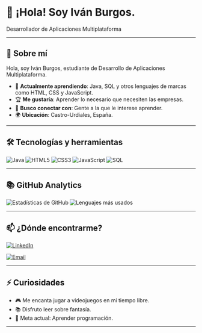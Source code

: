 # 👋 ¡Hola! Soy Iván Burgos.

Desarrollador de Aplicaciones Multiplataforma

---
 
## 🚀 Sobre mí
 
Hola, soy Iván Burgos, estudiante de Desarrollo de Aplicaciones Multiplataforma.
- 🧠 **Actualmente aprendiendo**: Java, SQL y otros lenguajes de marcas como HTML, CSS y JavaScript. 
- 🏆 **Me gustaría**: Aprender lo necesario que necesiten las empresas.
- 🤝 **Busco conectar con**: Gente a la que le interese aprender.
- 🌍 **Ubicación**: Castro-Urdiales, España.
 
---
 
## 🛠️ Tecnologías y herramientas
<!--
A continuación, puedes agregar o eliminar badges (insignias). Reemplaza el nombre de la tecnología y la URL de la imagen si lo deseas.
 -->
![Java](https://img.shields.io/badge/Java-ED8B00?style=for-the-badge&logo=java&logoColor=white)
![HTML5](https://img.shields.io/badge/HTML5-E34F26?style=for-the-badge&logo=html5&logoColor=white)
![CSS3](https://img.shields.io/badge/CSS3-1572B6?style=for-the-badge&logo=css3&logoColor=white)
![JavaScript](https://img.shields.io/badge/JavaScript-F7DF1E?style=for-the-badge&logo=javascript&logoColor=black)
![SQL](https://img.shields.io/badge/SQL-4479A1?style=for-the-badge&logo=mysql&logoColor=white)

<!--
> **Ejemplo**:  
> `![Python](https://img.shields.io/badge/-Python-3776AB?logo=python&logoColor=white&style=flat)`
-->
---
 
## 📚 GitHub Analytics
 
![Estadísticas de GitHub](https://github-readme-stats.vercel.app/api?username=MetallKarna&show_icons=true&theme=tokyonight)
![Lenguajes más usados](https://github-readme-stats.vercel.app/api/top-langs/?username=MetallKarna&layout=compact&theme=tokyonight)
 
---
 <!--
## 📂 Proyectos destacados
- **[Proyecto #1](URL_DEL_REPOSITORIO)**
  - Descripción corta de lo que hace tu proyecto, sus objetivos o tecnologías clave.
 
- **[Proyecto #2](URL_DEL_REPOSITORIO)**
  - Explica brevemente qué aprendiste o lograste con este proyecto.
 
- **[Proyecto #3](URL_DEL_REPOSITORIO)**
  - Incluye curiosidades, retos que resolviste o la motivación detrás.
 
---
  -->
## 📫 ¿Dónde encontrarme?
 
[![LinkedIn](https://img.shields.io/badge/-LinkedIn-0A66C2?logo=linkedin&logoColor=white&style=flat)](https://www.linkedin.com/in/iv%C3%A1n-burgos-maccolm-56b34223b/)
<!-- [![Portafolio Web](https://img.shields.io/badge/-Website-000?logo=githubpages&logoColor=white&style=flat)](URL_DE_TU_SITIO_WEB) -->
[![Email](https://img.shields.io/badge/-Email-D14836?logo=gmail&logoColor=white&style=flat)](mailto:ivanburgosmccolm@gmail.com)
 
<!-- *(Agrega o quita las redes que te interesen.)* -->
 
---
 
## ⚡ Curiosidades
 
- 🎮 Me encanta jugar a videojuegos en mi tiempo libre.
- 📚 Disfruto leer sobre fantasía.
- 🎯 Meta actual: Aprender programación.
 
---
 
<!-- >> “Una frase inspiradora o cita que te motive” — *Autor/a de la cita* -->
